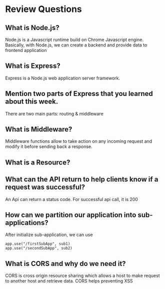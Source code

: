 # Review Questions

## What is Node.js?
Node.js is a Javascript runtime build on Chrome Javascript engine. Basically, with Node.js, we can create a backend and provide data to frontend application

## What is Express?
Express is a Node.js web application server framework.

## Mention two parts of Express that you learned about this week.
There are two main parts: routing & middleware

## What is Middleware?
Middleware functions allow to take action on any incoming request and modify it before sending back a response.

## What is a Resource?


## What can the API return to help clients know if a request was successful?
An Api can return a status code. For successful api call, it is 200

## How can we partition our application into sub-applications?
After initialize sub-application, we can use
```
app.use("/firstSubApp", sub1)
app.use("/secondSubApp", sub2)
```

## What is CORS and why do we need it?
CORS is cross origin resource sharing which allows a host to make request to another host and retrieve data. CORS helps preventing XSS
